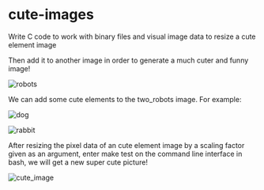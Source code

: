 # cute-images
Write C code to work with binary files and visual image data to resize a cute element image 

Then add it to another image in order to generate a much cuter and funny image!

![robots](https://user-images.githubusercontent.com/31902939/48018005-b7cfd980-e0fd-11e8-9a54-e99f57cbfd75.jpg)   

We can add some cute elements to the two_robots image. For example:

![dog](https://user-images.githubusercontent.com/31902939/48018143-109f7200-e0fe-11e8-8f54-bd1078b0c9d8.jpg)

![rabbit](https://user-images.githubusercontent.com/31902939/48020632-6414be80-e104-11e8-8cb1-8564ddf11a5d.jpg)

After resizing the pixel data of an cute element image by a scaling factor given as an argument, 
enter make test on the command line interface in bash, we will get a new super cute picture!

![cute_image](https://user-images.githubusercontent.com/31902939/48020880-10ef3b80-e105-11e8-9a70-98bb6a37f3fe.jpg)
